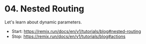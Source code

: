 # 04. Nested Routing

Let's learn about dynamic parameters.

- Start: https://remix.run/docs/en/v1/tutorials/blog#nested-routing
- Stop: https://remix.run/docs/en/v1/tutorials/blog#actions
